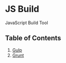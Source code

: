 # JS Build
JavaScript Build Tool


## Table of Contents

1. [Gulp](https://github.com/M4steM4/Web-study/tree/master/JS/Build/Gulp)
1. [Grunt](https://github.com/M4steM4/Web-study/tree/master/JS/Build/Grunt)
